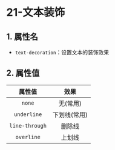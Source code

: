 # 21-文本装饰

## 1. 属性名

- `text-decoration`：设置文本的装饰效果

## 2. 属性值

|      属性值       |   效果    |
|:--------------:|:-------:|
|     `none`     |  无(常用)  |
|  `underline`   | 下划线(常用) |
| `line-through` |   删除线   |
|   `overline`   |   上划线   |